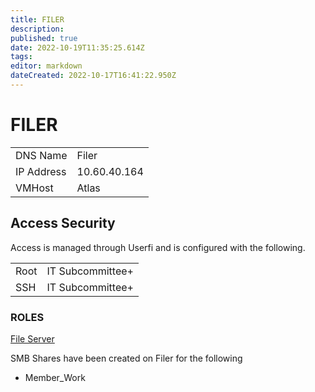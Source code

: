 ```yaml
---
title: FILER
description: 
published: true
date: 2022-10-19T11:35:25.614Z
tags: 
editor: markdown
dateCreated: 2022-10-17T16:41:22.950Z
---
```


# FILER

|            |              |
|:-----------|:-------------|
| DNS Name   | Filer        |
| IP Address | 10.60.40.164 |
| VMHost     | Atlas        |

## Access Security

Access is managed through Userfi and is configured with the following.

|      |                  |
|------|------------------|
| Root | IT Subcommittee+ |
| SSH  | IT Subcommittee+ |

### ROLES

<u>File Server</u>

SMB Shares have been created on Filer for the following

-   Member_Work
